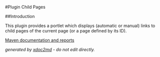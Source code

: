 
#Plugin Child Pages

##Introduction

This plugin provides a portlet which displays (automatic or manual) links to child pages of the current page (or a page defined by its ID).


[Maven documentation and reports](http://dev.lutece.paris.fr/plugins/plugin-childpages/)



 *generated by [xdoc2md](https://github.com/lutece-platform/tools-maven-xdoc2md-plugin) - do not edit directly.*